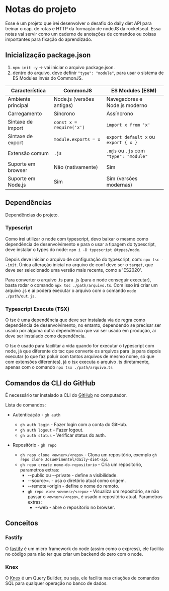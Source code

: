 # Notas do projeto

Esse é um projeto que irei desenvolver o desafio do daily diet API para treinar o cap. de rotas e HTTP da formação de nodeJS da rocketseat.
Essa notas vai servir como um caderno de anotações de comandos ou coisas importantes para fixação do aprendizado.

## Inicialização package.json
1. `npm init -y` -> vai iniciar o arquivo package.json.
2. dentro do arquivo, deve definir `"type": "module"`, para usar o sistema de ES Modules invés do CommonJS.

| Característica       | CommonJS                  | ES Modules (ESM)                       |
|----------------------|---------------------------|--------------------------------------  |
| Ambiente principal   | Node.js (versões antigas) | Navegadores e Node.js moderno          |
| Carregamento         | Síncrono                  | Assíncrono                             |
| Sintaxe de import    | `const x = require('x')`  | `import x from 'x'`                    |
| Sintaxe de export    | `module.exports = x`      | `export default x` ou `export { x }`   |
| Extensão comum       | `.js`                     | `.mjs` ou `.js` com `"type": "module"` |
| Suporte em browser   | Não (nativamente)         | Sim                                    |
| Suporte em Node.js   | Sim                       | Sim (versões modernas)                 |

## Dependências

Dependências do projeto.

### Typescript

Como irei utilizar o node com typescript, devo baixar o mesmo como dependência de desenvolvimento e para o usar a tipagem do typescript, deve instalar o types do node: `npm i -D typescript @types/node`.

Depois deve iniciar o arquivo de configuração do typescript, com: `npx tsc --init`. Única alteração inicial no arquivo de conf deve ser o `target`, que deve ser selecionado uma versão mais recente, como a 'ES2020'.

Para converter o arquivo .ts para .js (para o node conseguir executar), basta rodar o comando `npx tsc ./path/arquivo.ts`. Com isso irá criar um arquivo .js e aí poderá executar o arquivo com o comando `node ./path/out.js`.

### Typescript Execute (TSX)

O tsx é uma dependência que deve ser instalada via de regra como dependência de desenvolvimento, no entanto, dependendo se precisar ser usado por alguma outra dependência que vai ser usado em produção, ai deve ser instalado como dependência.

O tsx é usado para facilitar a vida quando for executar o typescript com node, já que diferente do tsc que converte os arquivos para .js para depois executar (o que faz poluir com tantos arquivos de mesmo nome, só que com extensões diferentes), já o tsx executa o arquivo .ts diretamente, apenas com o comando `npx tsx ./path/arquivo.ts`

## Comandos da CLI do GitHub

É necessário ter instalado a CLI do [GitHub](https://cli.github.com/) no computador.

Lista de comandos:

* Autenticação - `gh auth`
  - `gh auth login` - Fazer login com a conta do GitHub.
  - `gh auth logout` - Fazer logout.
  - `gh auth status` - Verificar status do auth.

* Repositório - `gh repo`
  - `gh repo clone <owner>/<repo>` - Clona um repositório, exemplo `gh repo clone JosuePimentel/daily-diet-api`
  - `gh repo create nome-do-repositorio` - Cria um repositorio, parametros extras:
    - --public ou --private - define a visibilidade.
    - --source=. - usa o diretório atual como origem.
    - --remote=origin - define o nome do remoto.
    - `gh repo view <owner>/<repo>` - Visualiza um repositório, se não passar o `<owner>/<repo>`, é usado o repositório atual. Parametros extras:
      - --web - abre o repositorio no browser.

## Conceitos 

### Fastify

O [fastify](https://fastify.dev/) é um micro framework do node (assim como o express), ele facilita no código para não ter que criar um backend do zero com o node.

### Knex

O [Knex](https://knexjs.org/) é um Query Builder, ou seja, ele facilita nas criações de comandos SQL para qualquer operação no banco de dados. 
